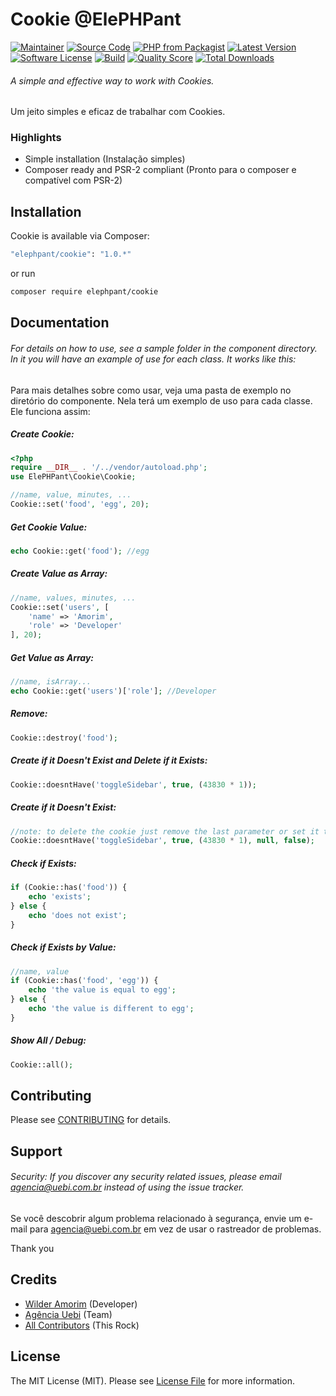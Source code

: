 # Cookie @ElePHPant

[![Maintainer](http://img.shields.io/badge/maintainer-@wilderamorim-blue.svg?style=flat-square)](https://twitter.com/WilderAmorim)
[![Source Code](http://img.shields.io/badge/source-wilderamorim/cookie-blue.svg?style=flat-square)](https://github.com/wilderamorim/cookie)
[![PHP from Packagist](https://img.shields.io/packagist/php-v/elephpant/cookie.svg?style=flat-square)](https://packagist.org/packages/elephpant/cookie)
[![Latest Version](https://img.shields.io/github/release/wilderamorim/cookie.svg?style=flat-square)](https://github.com/wilderamorim/cookie/releases)
[![Software License](https://img.shields.io/badge/license-MIT-brightgreen.svg?style=flat-square)](LICENSE)
[![Build](https://img.shields.io/scrutinizer/build/g/wilderamorim/cookie.svg?style=flat-square)](https://scrutinizer-ci.com/g/wilderamorim/cookie)
[![Quality Score](https://img.shields.io/scrutinizer/g/wilderamorim/cookie.svg?style=flat-square)](https://scrutinizer-ci.com/g/wilderamorim/cookie)
[![Total Downloads](https://img.shields.io/packagist/dt/elephpant/cookie.svg?style=flat-square)](https://packagist.org/packages/elephpant/cookie)

###### A simple and effective way to work with Cookies.

Um jeito simples e eficaz de trabalhar com Cookies.

### Highlights

- Simple installation (Instalação simples)
- Composer ready and PSR-2 compliant (Pronto para o composer e compatível com PSR-2)

## Installation

Cookie is available via Composer:

```bash
"elephpant/cookie": "1.0.*"
```

or run

```bash
composer require elephpant/cookie
```

## Documentation

###### For details on how to use, see a sample folder in the component directory. In it you will have an example of use for each class. It works like this:

Para mais detalhes sobre como usar, veja uma pasta de exemplo no diretório do componente. Nela terá um exemplo de uso para cada classe. Ele funciona assim:

##### Create Cookie:

```php
<?php
require __DIR__ . '/../vendor/autoload.php';
use ElePHPant\Cookie\Cookie;

//name, value, minutes, ...
Cookie::set('food', 'egg', 20);
```

##### Get Cookie Value:

```php
echo Cookie::get('food'); //egg
```

##### Create Value as Array:

```php
//name, values, minutes, ...
Cookie::set('users', [
    'name' => 'Amorim',
    'role' => 'Developer'
], 20);
```

##### Get Value as Array:

```php
//name, isArray...
echo Cookie::get('users')['role']; //Developer
```

##### Remove:

```php
Cookie::destroy('food');
```

##### Create if it Doesn't Exist and Delete if it Exists:

```php
Cookie::doesntHave('toggleSidebar', true, (43830 * 1));
```

##### Create if it Doesn't Exist:

```php
//note: to delete the cookie just remove the last parameter or set it to true, just like the previous example
Cookie::doesntHave('toggleSidebar', true, (43830 * 1), null, false);
```

##### Check if Exists:

```php
if (Cookie::has('food')) {
    echo 'exists';
} else {
    echo 'does not exist';
}
```

##### Check if Exists by Value:

```php
//name, value
if (Cookie::has('food', 'egg')) {
    echo 'the value is equal to egg';
} else {
    echo 'the value is different to egg';
}
```

##### Show All / Debug:

```php
Cookie::all();
```

## Contributing

Please see [CONTRIBUTING](https://github.com/wilderamorim/cookie/blob/master/CONTRIBUTING.md) for details.

## Support

###### Security: If you discover any security related issues, please email agencia@uebi.com.br instead of using the issue tracker.

Se você descobrir algum problema relacionado à segurança, envie um e-mail para agencia@uebi.com.br em vez de usar o rastreador de problemas.

Thank you

## Credits

- [Wilder Amorim](https://github.com/wilderamorim) (Developer)
- [Agência Uebi](https://www.uebi.com.br) (Team)
- [All Contributors](https://github.com/wilderamorim/cookie/contributors) (This Rock)

## License

The MIT License (MIT). Please see [License File](https://github.com/wilderamorim/cookie/blob/master/LICENSE) for more information.